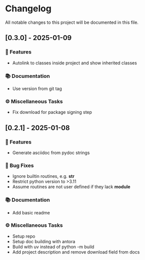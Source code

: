 # Changelog

All notable changes to this project will be documented in this file.

## [0.3.0] - 2025-01-09

### 🚀 Features

- Autolink to classes inside project and show inherited classes

### 📚 Documentation

- Use version from git tag

### ⚙️ Miscellaneous Tasks

- Fix download for package signing step

## [0.2.1] - 2025-01-08

### 🚀 Features

- Generate asciidoc from pydoc strings

### 🐛 Bug Fixes

- Ignore builtin routines, e.g. __str__
- Restrict python version to >3.11
- Assume routines are not user defined if they lack __module__

### 📚 Documentation

- Add basic readme

### ⚙️ Miscellaneous Tasks

- Setup repo
- Setup doc building with antora
- Build with uv instead of python -m build
- Add project description and remove download field from docs

<!-- generated by git-cliff -->
